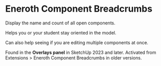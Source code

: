 # Eneroth Component Breadcrumbs

Display the name and count of all open components.

Helps you or your student stay oriented in the model.

Can also help seeing if you are editing multiple components at once.

Found in the **Overlays panel** in SketchUp 2023 and later.
Activated from Extensions > Eneroth Component Breadcrumbs in older versions.
